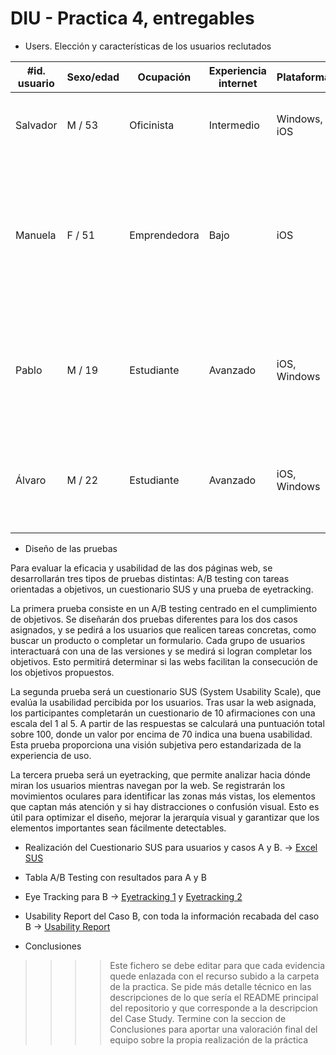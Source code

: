 # DIU - Practica 4, entregables

- Users. Elección y características de los usuarios reclutados

| #id. usuario | Sexo/edad | Ocupación   | Experiencia internet   | Plataforma     | Perfil cubierto                                                                  | TEST | SUS score |
|--------------|-----------|-------------|------------------------|----------------|----------------------------------------------------------------------------------|------|-----------|
| Salvador     | M / 53    | Oficinista  | Intermedio             | Windows, iOS   | Oficinista con cierta experiencia con la tecnología.                             | A    | 75.0      |
| Manuela      | F / 51    | Emprendedora| Bajo                   | iOS            | Emprendedora, dueña de una guardería desde hace más de 25 años. Es un poco negada con la tecnología, nunca le ha gustado mucho. | B    | 60.0      |
| Pablo        | M / 19    | Estudiante  | Avanzado               | iOS, Windows   | Estudiante de psicología al que le gusta mucho el uso de la tecnología para todas sus actividades diarias | B    | 75.0      |
| Álvaro       | M / 22    | Estudiante  | Avanzado               | iOS, Windows   | Estudiante de historia con poco intereses por la tecnología, más alla de un uso diario de su teléfono | A    | 70.0 |

- Diseño de las pruebas

Para evaluar la eficacia y usabilidad de las dos páginas web, se desarrollarán tres tipos de pruebas distintas: A/B testing con tareas orientadas a objetivos, un cuestionario SUS y una prueba de eyetracking.

La primera prueba consiste en un A/B testing centrado en el cumplimiento de objetivos. Se diseñarán dos pruebas diferentes para los dos casos asignados, y se pedirá a los usuarios que realicen tareas concretas, como buscar un producto o completar un formulario. Cada grupo de usuarios interactuará con una de las versiones y se medirá si logran completar los objetivos. Esto permitirá determinar si las webs facilitan la consecución de los objetivos propuestos.

La segunda prueba será un cuestionario SUS (System Usability Scale), que evalúa la usabilidad percibida por los usuarios. Tras usar la web asignada, los participantes completarán un cuestionario de 10 afirmaciones con una escala del 1 al 5. A partir de las respuestas se calculará una puntuación total sobre 100, donde un valor por encima de 70 indica una buena usabilidad. Esta prueba proporciona una visión subjetiva pero estandarizada de la experiencia de uso.

La tercera prueba será un eyetracking, que permite analizar hacia dónde miran los usuarios mientras navegan por la web. Se registrarán los movimientos oculares para identificar las zonas más vistas, los elementos que captan más atención y si hay distracciones o confusión visual. Esto es útil para optimizar el diseño, mejorar la jerarquía visual y garantizar que los elementos importantes sean fácilmente detectables.

- Realización del Cuestionario SUS para usuarios y casos A y B. -> [Excel SUS](CuestionarioSUS.xlsx)
- Tabla A/B Testing con resultados para A y B
- Eye Tracking para B -> [Eyetracking 1](EyetrackingB1.png) y [Eyetracking 2](EyetrackingB2.png)
- Usability Report del Caso B, con toda la información recabada del caso B -> [Usability Report](P4_UsabReport_Mamallema_doneby_DIU3_ExtremosYDuros.md)

- Conclusiones

>>>> Este fichero se debe editar para que cada evidencia quede enlazada con el recurso subido a la carpeta de la practica. Se pide más detalle técnico en las descripciones de lo que sería el README principal del repositorio y que corresponde a la descripcion del Case Study.
>>>> Termine con la seccion de Conclusiones para aportar una valoración final del equipo sobre la propia realización de la práctica
